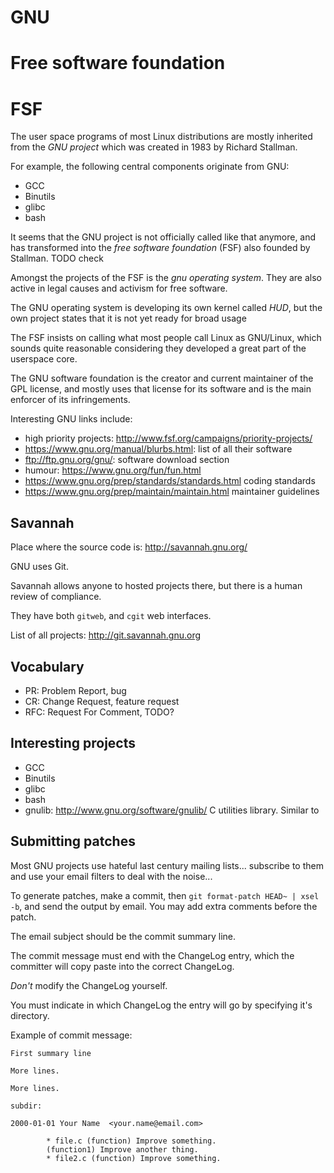 # GNU

# Free software foundation

# FSF

The user space programs of most Linux distributions are mostly inherited from the *GNU project* which was created in 1983 by Richard Stallman.

For example, the following central components originate from GNU:

- GCC
- Binutils
- glibc
- bash

It seems that the GNU project is not officially called like that anymore, and has transformed into the *free software foundation* (FSF) also founded by Stallman. TODO check

Amongst the projects of the FSF is the *gnu operating system*. They are also active in legal causes and activism for free software.

The GNU operating system is developing its own kernel called *HUD*, but the own project states that it is not yet ready for broad usage

The FSF insists on calling what most people call Linux as GNU/Linux, which sounds quite reasonable considering they developed a great part of the userspace core.

The GNU software foundation is the creator and current maintainer of the GPL license, and mostly uses that license for its software and is the main enforcer of its infringements.

Interesting GNU links include:

- high priority projects: <http://www.fsf.org/campaigns/priority-projects/>
- <https://www.gnu.org/manual/blurbs.html>: list of all their software
- <ftp://ftp.gnu.org/gnu/>: software download section
- humour: <https://www.gnu.org/fun/fun.html>
- <https://www.gnu.org/prep/standards/standards.html> coding standards
- <https://www.gnu.org/prep/maintain/maintain.html> maintainer guidelines

## Savannah

Place where the source code is: <http://savannah.gnu.org/>

GNU uses Git.

Savannah allows anyone to hosted projects there, but there is a human review of compliance.

They have both `gitweb`, and `cgit` web interfaces.

List of all projects: <http://git.savannah.gnu.org>

## Vocabulary

- PR: Problem Report, bug
- CR: Change Request, feature request
- RFC: Request For Comment, TODO?

## Interesting projects

- GCC
- Binutils
- glibc
- bash
- gnulib: http://www.gnu.org/software/gnulib/ C utilities library. Similar to 

## Submitting patches

Most GNU projects use hateful last century mailing lists... subscribe to them and use your email filters to deal with the noise...

To generate patches, make a commit, then `git format-patch HEAD~ | xsel -b`, and send the output by email. You may add extra comments before the patch.

The email subject should be the commit summary line.

The commit message must end with the ChangeLog entry, which the committer will copy paste into the correct ChangeLog.

*Don't* modify the ChangeLog yourself.

You must indicate in which ChangeLog the entry will go by specifying it's directory.

Example of commit message:

    First summary line

    More lines.

    More lines.

    subdir:

    2000-01-01 Your Name  <your.name@email.com>

            * file.c (function) Improve something.
            (function1) Improve another thing.
            * file2.c (function) Improve something.
